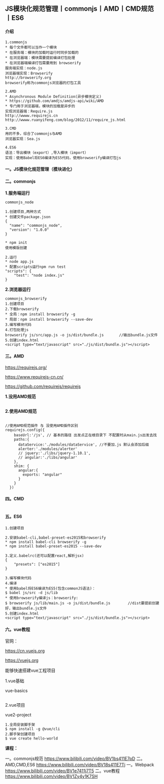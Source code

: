 ## JS模块化规范管理丨commonjs丨AMD丨CMD规范丨ES6



#### 介绍

```
1.commonjs
* 每个文件都可以当作一个模块
* 在服务端：模块的加载时运行时同步加载的
* 在浏览器端：模块需要提前编译打包处理
* 在浏览器端编译打包需要用到 browserify
服务端实现：node.js
浏览器端实现：Browserify
http://browserify.org
browserify称为commonjs浏览器的打包工具

2.AMD
* Asynchronous Module Definition(异步模块定义)
* https://github.com/amdjs/amdjs-api/wiki/AMD
* 专门用于浏览器端，模块的加载是异步的
实现浏览器端：Require.js
http://wwww.requirejs.cn
http://wwww.ruanyifeng.com/blog/2012/11/require_js.html

3.CMD
用的不多，综合了commonjs与AMD
浏览器实现：Sea.js

4.ES6
语法：导出模块（export）,导入模块（import）
实现：使用Babel将ES6编译为ES5代码，使用browserify编译打包js

```

#### 一。JS模块化规范管理（模块进化）

#### 二。commonjs

**1.服务端运行**

```
commonjs_node

1.创建项目,两种方式
* 创建文件package.json
{
  "name": "commonjs_node",
  "version": "1.0.0"
}

* npm init
使用模版创建

2.运行
* node app.js
* 配置scripts运行npm run test
"scripts": {
	"test": "node index.js"
}
```

**2.浏览器运行**

```
commonjs_browserify
1.创建项目
2.下载browserify
* 全局：npm install browserify -g
* 局部：npm install browserify --save-dev
3.编写模块代码
4.打包处理js
browserify js/src/app.js -o js/dist/bundle.js		//输出bundle.js文件
5.创建index.html
<script type="text/javascript" src="./js/dist/bundle.js"></script>
```

#### 三。AMD

https://requirejs.org/

https://www.requirejs-cn.cn/

https://github.com/requirejs/requirejs

**1.没用AMD规范**

```

```

**2.使用AMD规范**

```

//使用AMD规范插件 与 没使用AMD插件区别
requirejs.config({
    baseUrl:'/js', // 基本的路径 出发点正在根目录下 不配置时从main.js出发去找
    paths:{
      dataService:'./modules/dataService', //不要加.js 默认会添加后缀
      alerter:'./modules/alerter'
      // jquery:'./libs/jquery-1.10.1',
      // angular:'./libs/angular'
    },
    shim: {
      angular:{
        exports: "angular"
      }
    }
  })
```

#### 四。CMD

```

```

#### 五。ES6

```
1.创建项目

2.安装babel-cli,babel-preset-es2015和browserify
* npm install babel-cli browserify -g
* npm install babel-preset-es2015 --save-dev

3.定义.babelrc(还可以配置react,解析jsx)
{
	"presets": ["es2015"]
}

3.编写模块代码
4.编译
* 使用babel将ES6编译为ES5(包含commonJS语法)：
$ babel js/src -d js/lib
* 使用browserify编译js：browserify:
$ browserify js/lib/main.js -o js/dist/bundle.js		//dist要提前创建好，输出bundle.js文件
5.创建index.html
<script type="text/javascript" src="./js/dist/bundle.js"></script>
```

#### 六。vue教程

官网：

https://cn.vuejs.org

https://vuejs.org

能够快速搭建vue工程项目

1.vue基础

vue-basics

```

```

2.vue项目

vue2-project

```
1.全局安装脚手架
$ npm install -g @vue/cli
2.脚手架创建项目
$ vue create hello-world

```

**课程：**

一。commonjs规范
https://www.bilibili.com/video/BV1bs411E7pD
二。AMD,CMD,ES6
https://www.bilibili.com/video/BV18s411E7Tj
一。Webpack
https://www.bilibili.com/video/BV1e7411j7T5
二。vue教程
https://www.bilibili.com/video/BV1Zy4y1K7SH





